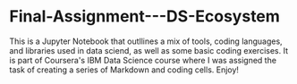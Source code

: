 # Final-Assignment---DS-Ecosystem

This is a Jupyter Notebook that outllines a mix of tools, coding languages, and libraries used in data sciend, as well as some basic coding exercises. It is part of Coursera's IBM Data Science course where I was assigned the task of creating a series of Markdown and coding cells. Enjoy!
